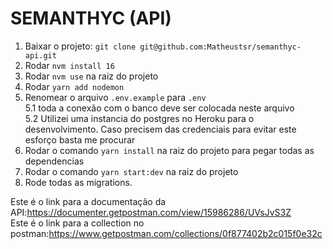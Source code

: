 # SEMANTHYC (API)

1. Baixar o projeto: `git clone git@github.com:Matheustsr/semanthyc-api.git`
2. Rodar `nvm install 16`
3. Rodar `nvm use` na raiz do projeto
4. Rodar `yarn add nodemon`
5. Renomear o arquivo `.env.example` para `.env`<br>
	5.1 toda a conexão com o banco deve ser colocada neste arquivo<br>
	5.2 Utilizei uma instancia do postgres no Heroku para o desenvolvimento. Caso precisem das credenciais para evitar este esforço basta me procurar<br>
6. Rodar o comando `yarn install` na raiz do projeto para pegar todas as dependencias
7. Rodar o comando `yarn start:dev` na raiz do projeto
8. Rode todas as migrations.

Este é o link para a documentação da API:https://documenter.getpostman.com/view/15986286/UVsJvS3Z <br>
Este é o link para a collection no postman:https://www.getpostman.com/collections/0f877402b2c015f0e32c<br>
